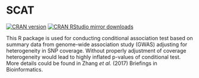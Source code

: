 # SCAT

[![CRAN version](http://www.r-pkg.org/badges/version/SCAT)](http://www.r-pkg.org/pkg/SCAT)
[![CRAN RStudio mirror downloads](http://cranlogs.r-pkg.org/badges/grand-total/SCAT)](http://www.r-pkg.org/pkg/SCAT)

This R package is used for conducting conditional association test based on summary data from genome-wide association study (GWAS) adjusting for heterogeneity in SNP coverage. Without properly adjustment of coverage heterogeneity would lead to highly inflated p-values of conditional test. More details could be found in Zhang *et al.* (2017) Briefings in Bioinformatics. 

